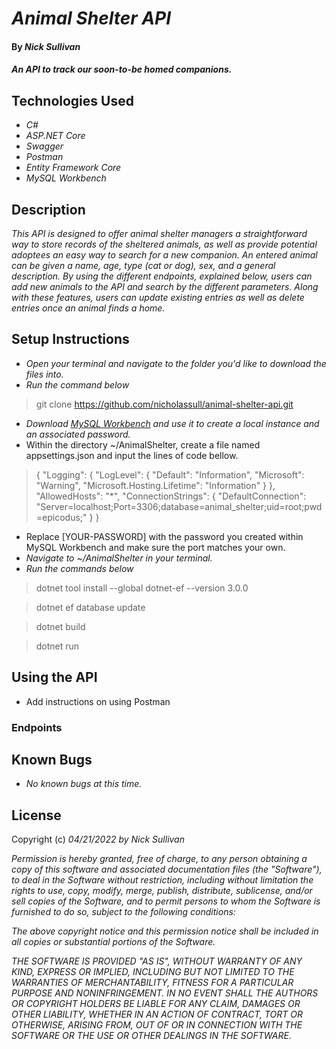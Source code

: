 # _Animal Shelter API_

#### By _**Nick Sullivan**_

#### _An API to track our soon-to-be homed companions._

## Technologies Used

* _C#_
* _ASP.NET Core_
* _Swagger_
* _Postman_
* _Entity Framework Core_
* _MySQL Workbench_

## Description

_This API is designed to offer animal shelter managers a straightforward way to store records of the sheltered animals, as well as provide potential adoptees an easy way to search for a new companion. An entered animal can be given a name, age, type (cat or dog), sex, and a general description. By using the different endpoints, explained below, users can add new animals to the API and search by the different parameters. Along with these features, users can update existing entries as well as delete entries once an animal finds a home._

## Setup Instructions

* _Open your terminal and navigate to the folder you'd like to download the files into._
* _Run the command below_
> git clone https://github.com/nicholassull/animal-shelter-api.git
* _Download [MySQL Workbench](https://www.mysql.com/products/workbench/) and use it to create a local instance and an associated password._
* Within the directory ~/AnimalShelter, create a file named appsettings.json and input the lines of code bellow.
> {
  "Logging": {
    "LogLevel": {
      "Default": "Information",
      "Microsoft": "Warning",
      "Microsoft.Hosting.Lifetime": "Information"
    }
  },
  "AllowedHosts": "*",
  "ConnectionStrings": {
    "DefaultConnection": "Server=localhost;Port=3306;database=animal_shelter;uid=root;pwd=epicodus;"
  }
}
  * Replace [YOUR-PASSWORD] with the password you created within MySQL Workbench and make sure the port matches your own.
* _Navigate to ~/AnimalShelter in your terminal._
* _Run the commands below_
>dotnet tool install --global dotnet-ef --version 3.0.0

>dotnet ef database update

>dotnet build

>dotnet run

## Using the API
* Add instructions on using Postman
### Endpoints

## Known Bugs

* _No known bugs at this time._

## License

Copyright (c) _04/21/2022_ _by Nick Sullivan_


_Permission is hereby granted, free of charge, to any person obtaining a copy of this software and associated documentation files (the "Software"), to deal in the Software without restriction, including without limitation the rights to use, copy, modify, merge, publish, distribute, sublicense, and/or sell copies of the Software, and to permit persons to whom the Software is furnished to do so, subject to the following conditions:_

_The above copyright notice and this permission notice shall be included in all copies or substantial portions of the Software._

_THE SOFTWARE IS PROVIDED "AS IS", WITHOUT WARRANTY OF ANY KIND, EXPRESS OR IMPLIED, INCLUDING BUT NOT LIMITED TO THE WARRANTIES OF MERCHANTABILITY, FITNESS FOR A PARTICULAR PURPOSE AND NONINFRINGEMENT. IN NO EVENT SHALL THE AUTHORS OR COPYRIGHT HOLDERS BE LIABLE FOR ANY CLAIM, DAMAGES OR OTHER LIABILITY, WHETHER IN AN ACTION OF CONTRACT, TORT OR OTHERWISE, ARISING FROM, OUT OF OR IN CONNECTION WITH THE SOFTWARE OR THE USE OR OTHER DEALINGS IN THE SOFTWARE._